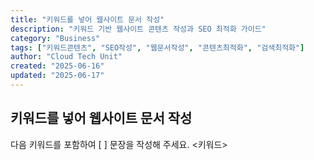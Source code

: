 ```yaml
---
title: "키워드를 넣어 웹사이트 문서 작성"
description: "키워드 기반 웹사이트 콘텐츠 작성과 SEO 최적화 가이드"
category: "Business"
tags: ["키워드콘텐츠", "SEO작성", "웹문서작성", "콘텐츠최적화", "검색최적화"]
author: "Cloud Tech Unit"
created: "2025-06-16"
updated: "2025-06-17"
---
```


## 키워드를 넣어 웹사이트 문서 작성

다음 키워드를 포함하여 [ ] 문장을 작성해 주세요.
<키워드>
